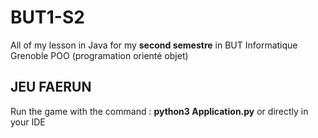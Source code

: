 # BUT1-S2

All of my lesson in Java for my **second semestre** in BUT Informatique Grenoble
POO (programation orienté objet)


## JEU FAERUN

Run the game with the command : **python3 Application.py**
or directly in your IDE



